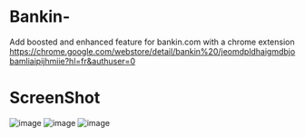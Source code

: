 # Bankin-
  Add boosted and enhanced feature for bankin.com with a chrome extension 
  https://chrome.google.com/webstore/detail/bankin%20/jeomdpldhaigmdbjobamliaipijhmiie?hl=fr&authuser=0

# ScreenShot
![image](https://github.com/Thorfy/Bankin-/assets/19363319/688deb17-71a2-4cc7-92fb-f25cde8bc1b4)
![image](https://github.com/Thorfy/Bankin-/assets/19363319/d37cfaa0-de70-4860-b00d-7cccd40f685b)
![image](https://user-images.githubusercontent.com/19363319/222931738-84d780c3-3cbd-4eda-9b71-41a123b8ae85.png)
